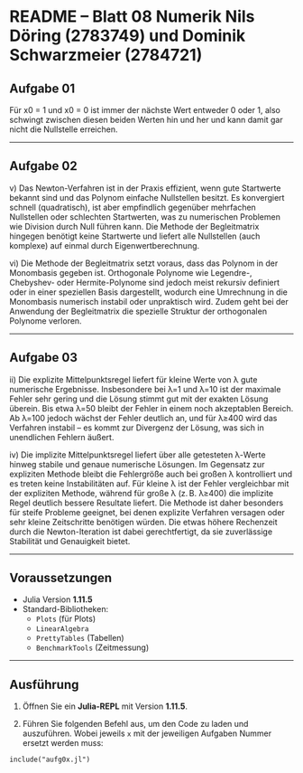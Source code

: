 
# README – Blatt 08 Numerik Nils Döring (2783749) und Dominik Schwarzmeier (2784721)

## Aufgabe 01

Für x0 = 1 und x0 = 0 ist immer der nächste Wert entweder 0 oder 1, also schwingt zwischen diesen beiden Werten hin und her und kann damit gar nicht die Nullstelle erreichen. 

---

## Aufgabe 02

v) Das Newton-Verfahren ist in der Praxis effizient, wenn gute Startwerte bekannt sind und das Polynom einfache Nullstellen besitzt. Es konvergiert schnell (quadratisch), ist aber empfindlich gegenüber mehrfachen Nullstellen oder schlechten Startwerten, was zu numerischen Problemen wie Division durch Null führen kann. Die Methode der Begleitmatrix hingegen benötigt keine Startwerte und liefert alle Nullstellen (auch komplexe) auf einmal durch Eigenwertberechnung.

vi) Die Methode der Begleitmatrix setzt voraus, dass das Polynom in der Monombasis gegeben ist. Orthogonale Polynome wie Legendre-, Chebyshev- oder Hermite-Polynome sind jedoch meist rekursiv definiert oder in einer speziellen Basis dargestellt, wodurch eine Umrechnung in die Monombasis numerisch instabil oder unpraktisch wird. Zudem geht bei der Anwendung der Begleitmatrix die spezielle Struktur der orthogonalen Polynome verloren.

---

## Aufgabe 03

ii) Die explizite Mittelpunktsregel liefert für kleine Werte von λ gute numerische Ergebnisse. Insbesondere bei λ=1 und λ=10 ist der maximale Fehler sehr gering und die Lösung stimmt gut mit der exakten Lösung überein. Bis etwa λ=50 bleibt der Fehler in einem noch akzeptablen Bereich. Ab λ=100 jedoch wächst der Fehler deutlich an, und für λ≥400 wird das Verfahren instabil – es kommt zur Divergenz der Lösung, was sich in unendlichen Fehlern äußert.

iv) Die implizite Mittelpunktsregel liefert über alle getesteten λ-Werte hinweg stabile und genaue numerische Lösungen. Im Gegensatz zur expliziten Methode bleibt die Fehlergröße auch bei großen λ kontrolliert und es treten keine Instabilitäten auf. Für kleine λ ist der Fehler vergleichbar mit der expliziten Methode, während für große λ (z. B. λ≥400) die implizite Regel deutlich bessere Resultate liefert. Die Methode ist daher besonders für steife Probleme geeignet, bei denen explizite Verfahren versagen oder sehr kleine Zeitschritte benötigen würden. Die etwas höhere Rechenzeit durch die Newton-Iteration ist dabei gerechtfertigt, da sie zuverlässige Stabilität und Genauigkeit bietet.



---

## Voraussetzungen

- Julia Version **1.11.5**
- Standard-Bibliotheken:
  - `Plots` (für Plots)
  - `LinearAlgebra`
  - `PrettyTables` (Tabellen)
  - `BenchmarkTools` (Zeitmessung)
  
---

## Ausführung

1. Öffnen Sie ein **Julia-REPL** mit Version **1.11.5**.

2. Führen Sie folgenden Befehl aus, um den Code zu laden und auszuführen. Wobei jeweils `x` mit der jeweiligen Aufgaben Nummer ersetzt werden muss:

```
include("aufg0x.jl")
```